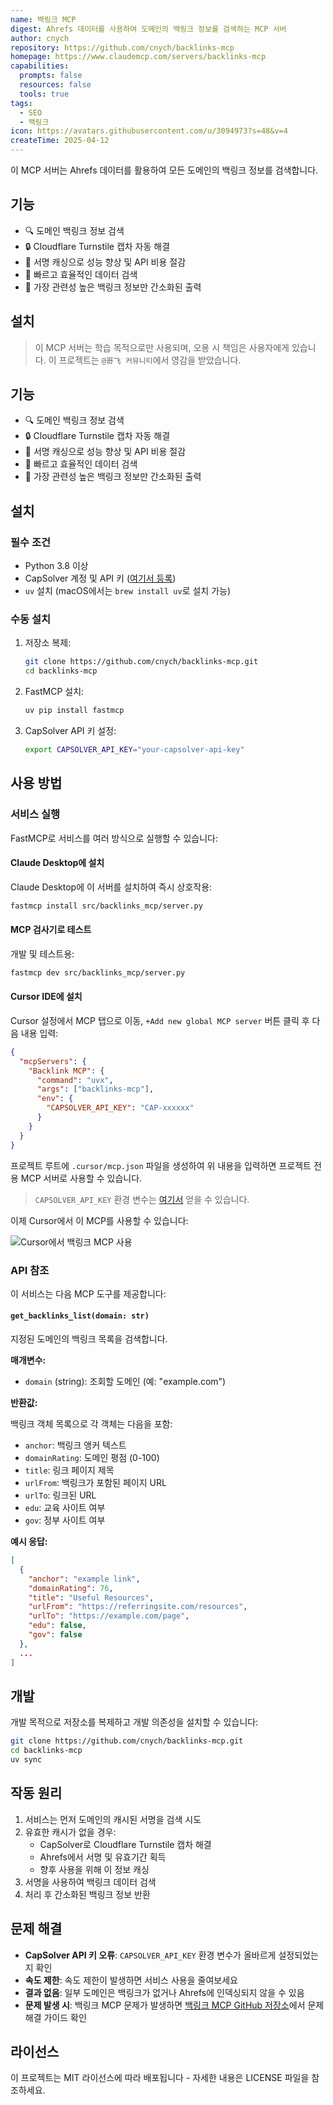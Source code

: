 ```yaml
---
name: 백링크 MCP
digest: Ahrefs 데이터를 사용하여 도메인의 백링크 정보를 검색하는 MCP 서버
author: cnych
repository: https://github.com/cnych/backlinks-mcp
homepage: https://www.claudemcp.com/servers/backlinks-mcp
capabilities:
  prompts: false
  resources: false
  tools: true
tags:
  - SEO
  - 백링크
icon: https://avatars.githubusercontent.com/u/3094973?s=48&v=4
createTime: 2025-04-12
---
```


이 MCP 서버는 Ahrefs 데이터를 활용하여 모든 도메인의 백링크 정보를 검색합니다.

## 기능

- 🔍 도메인 백링크 정보 검색
- 🔒 Cloudflare Turnstile 캡차 자동 해결
- 💾 서명 캐싱으로 성능 향상 및 API 비용 절감
- 🚀 빠르고 효율적인 데이터 검색
- 🧹 가장 관련성 높은 백링크 정보만 간소화된 출력

## 설치

> 이 MCP 서버는 학습 목적으로만 사용되며, 오용 시 책임은 사용자에게 있습니다. 이 프로젝트는 `@哥飞 커뮤니티`에서 영감을 받았습니다.

## 기능

- 🔍 도메인 백링크 정보 검색
- 🔒 Cloudflare Turnstile 캡차 자동 해결
- 💾 서명 캐싱으로 성능 향상 및 API 비용 절감
- 🚀 빠르고 효율적인 데이터 검색
- 🧹 가장 관련성 높은 백링크 정보만 간소화된 출력

## 설치

### 필수 조건

- Python 3.8 이상
- CapSolver 계정 및 API 키 ([여기서 등록](https://dashboard.capsolver.com/passport/register?inviteCode=1dTH7WQSfHD0))
- `uv` 설치 (macOS에서는 `brew install uv`로 설치 가능)

### 수동 설치

1. 저장소 복제:

   ```bash
   git clone https://github.com/cnych/backlinks-mcp.git
   cd backlinks-mcp
   ```

2. FastMCP 설치:

   ```bash
   uv pip install fastmcp
   ```

3. CapSolver API 키 설정:
   ```bash
   export CAPSOLVER_API_KEY="your-capsolver-api-key"
   ```

## 사용 방법

### 서비스 실행

FastMCP로 서비스를 여러 방식으로 실행할 수 있습니다:

#### Claude Desktop에 설치

Claude Desktop에 이 서버를 설치하여 즉시 상호작용:

```bash
fastmcp install src/backlinks_mcp/server.py
```

#### MCP 검사기로 테스트

개발 및 테스트용:

```bash
fastmcp dev src/backlinks_mcp/server.py
```

#### Cursor IDE에 설치

Cursor 설정에서 MCP 탭으로 이동, `+Add new global MCP server` 버튼 클릭 후 다음 내용 입력:

```json
{
  "mcpServers": {
    "Backlink MCP": {
      "command": "uvx",
      "args": ["backlinks-mcp"],
      "env": {
        "CAPSOLVER_API_KEY": "CAP-xxxxxx"
      }
    }
  }
}
```

프로젝트 루트에 `.cursor/mcp.json` 파일을 생성하여 위 내용을 입력하면 프로젝트 전용 MCP 서버로 사용할 수 있습니다.

> `CAPSOLVER_API_KEY` 환경 변수는 [여기서](https://dashboard.capsolver.com/passport/register?inviteCode=1dTH7WQSfHD0) 얻을 수 있습니다.

이제 Cursor에서 이 MCP를 사용할 수 있습니다:

![Cursor에서 백링크 MCP 사용](/images/backlinks-mcp-on-cursor.png)

### API 참조

이 서비스는 다음 MCP 도구를 제공합니다:

#### `get_backlinks_list(domain: str)`

지정된 도메인의 백링크 목록을 검색합니다.

**매개변수:**

- `domain` (string): 조회할 도메인 (예: "example.com")

**반환값:**

백링크 객체 목록으로 각 객체는 다음을 포함:

- `anchor`: 백링크 앵커 텍스트
- `domainRating`: 도메인 평점 (0-100)
- `title`: 링크 페이지 제목
- `urlFrom`: 백링크가 포함된 페이지 URL
- `urlTo`: 링크된 URL
- `edu`: 교육 사이트 여부
- `gov`: 정부 사이트 여부

**예시 응답:**

```json
[
  {
    "anchor": "example link",
    "domainRating": 76,
    "title": "Useful Resources",
    "urlFrom": "https://referringsite.com/resources",
    "urlTo": "https://example.com/page",
    "edu": false,
    "gov": false
  },
  ...
]
```

## 개발

개발 목적으로 저장소를 복제하고 개발 의존성을 설치할 수 있습니다:

```bash
git clone https://github.com/cnych/backlinks-mcp.git
cd backlinks-mcp
uv sync
```

## 작동 원리

1. 서비스는 먼저 도메인의 캐시된 서명을 검색 시도
2. 유효한 캐시가 없을 경우:
   - CapSolver로 Cloudflare Turnstile 캡차 해결
   - Ahrefs에서 서명 및 유효기간 획득
   - 향후 사용을 위해 이 정보 캐싱
3. 서명을 사용하여 백링크 데이터 검색
4. 처리 후 간소화된 백링크 정보 반환

## 문제 해결

- **CapSolver API 키 오류**: `CAPSOLVER_API_KEY` 환경 변수가 올바르게 설정되었는지 확인
- **속도 제한**: 속도 제한이 발생하면 서비스 사용을 줄여보세요
- **결과 없음**: 일부 도메인은 백링크가 없거나 Ahrefs에 인덱싱되지 않을 수 있음
- **문제 발생 시**: 백링크 MCP 문제가 발생하면 [백링크 MCP GitHub 저장소](https://github.com/cnych/backlinks-mcp)에서 문제 해결 가이드 확인

## 라이선스

이 프로젝트는 MIT 라이선스에 따라 배포됩니다 - 자세한 내용은 LICENSE 파일을 참조하세요.